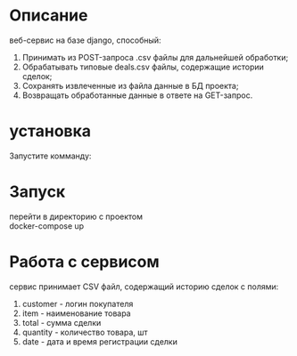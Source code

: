 # Описание
веб-сервис на базе django, способный:
1. Принимать из POST-запроса .csv файлы для дальнейшей
обработки;
2. Обрабатывать типовые deals.csv файлы, содержащие истории
сделок;
3. Сохранять извлеченные из файла данные в БД проекта;
4. Возвращать обработанные данные в ответе на GET-запрос.
# установка
Запустите комманду:

# Запуск
перейти в директорию с проектом<br>
docker-compose up
# Работа с сервисом
сервис принимает CSV файл, содержащий историю сделок с полями:
1. customer - логин покупателя
2. item - наименование товара
3. total - сумма сделки
4. quantity - количество товара, шт
5. date - дата и время регистрации сделки

